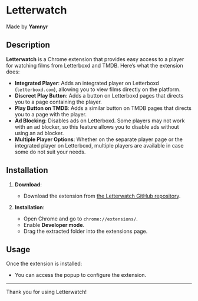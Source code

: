 # Letterwatch

Made by **Yamnyr**

## Description

**Letterwatch** is a Chrome extension that provides easy access to a player for watching films from Letterboxd and TMDB. Here’s what the extension does:

- **Integrated Player**: Adds an integrated player on Letterboxd (`letterboxd.com`), allowing you to view films directly on the platform.
- **Discreet Play Button**: Adds a button on Letterboxd pages that directs you to a page containing the player.
- **Play Button on TMDB**: Adds a similar button on TMDB pages that directs you to a page with the player.
- **Ad Blocking**: Disables ads on Letterboxd. Some players may not work with an ad blocker, so this feature allows you to disable ads without using an ad blocker.
- **Multiple Player Options**: Whether on the separate player page or the integrated player on Letterboxd, multiple players are available in case some do not suit your needs.

## Installation

1. **Download**:
    - Download the extension from [the Letterwatch GitHub repository](https://github.com/Yamnyr/Letterwatch).

2. **Installation**:
    - Open Chrome and go to `chrome://extensions/`.
    - Enable **Developer mode**.
    - Drag the extracted folder into the extensions page.

## Usage

Once the extension is installed:

- You can access the popup to configure the extension.

---

Thank you for using Letterwatch!
